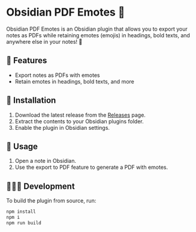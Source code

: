 # Obsidian PDF Emotes 🥳

Obsidian PDF Emotes is an Obsidian plugin that allows you to export your notes as PDFs while retaining emotes (emojis) in headings, bold texts, and anywhere else in your notes! 🎉

## 🔎 Features

- Export notes as PDFs with emotes
- Retain emotes in headings, bold texts, and more

## 💾 Installation

1. Download the latest release from the [Releases](https://github.com/mmarusiak/obsidian-pdf-emotes/releases) page.
2. Extract the contents to your Obsidian plugins folder.
3. Enable the plugin in Obsidian settings.

## 📝 Usage

1. Open a note in Obsidian.
2. Use the export to PDF feature to generate a PDF with emotes.

## 👨🏻‍💻 Development

To build the plugin from source, run:

```sh
npm install
npm i
npm run build
```